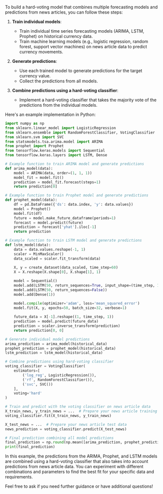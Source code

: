 To build a hard-voting model that combines multiple forecasting models and predictions from news articles, you can follow these steps:

1. **Train individual models**:
   - Train individual time series forecasting models (ARIMA, LSTM, Prophet) on historical currency data.
   - Train machine learning models (e.g., logistic regression, random forest, support vector machines) on news article data to predict currency movements.

2. **Generate predictions**:
   - Use each trained model to generate predictions for the target currency value.
   - Collect the predictions from all models.

3. **Combine predictions using a hard-voting classifier**:
   - Implement a hard-voting classifier that takes the majority vote of the predictions from the individual models.

Here's an example implementation in Python:

```python
import numpy as np
from sklearn.linear_model import LogisticRegression
from sklearn.ensemble import RandomForestClassifier, VotingClassifier
from sklearn.svm import SVC
from statsmodels.tsa.arima.model import ARIMA
from prophet import Prophet
from tensorflow.keras.models import Sequential
from tensorflow.keras.layers import LSTM, Dense

# Example function to train ARIMA model and generate predictions
def arima_model(data):
    model = ARIMA(data, order=(1, 1, 1))
    model_fit = model.fit()
    prediction = model_fit.forecast(steps=1)
    return prediction[0]

# Example function to train Prophet model and generate predictions
def prophet_model(data):
    df = pd.DataFrame({'ds': data.index, 'y': data.values})
    model = Prophet()
    model.fit(df)
    future = model.make_future_dataframe(periods=1)
    forecast = model.predict(future)
    prediction = forecast['yhat'].iloc[-1]
    return prediction

# Example function to train LSTM model and generate predictions
def lstm_model(data):
    data = data.values.reshape(-1, 1)
    scaler = MinMaxScaler()
    data_scaled = scaler.fit_transform(data)
    
    X, y = create_dataset(data_scaled, time_step=60)
    X = X.reshape(X.shape[0], X.shape[1], 1)

    model = Sequential()
    model.add(LSTM(50, return_sequences=True, input_shape=(time_step, 1)))
    model.add(LSTM(50, return_sequences=False))
    model.add(Dense(1))

    model.compile(optimizer='adam', loss='mean_squared_error')
    model.fit(X, y, epochs=50, batch_size=32, verbose=1)
    
    future_data = X[-1].reshape((1, time_step, 1))
    prediction = model.predict(future_data)
    prediction = scaler.inverse_transform(prediction)
    return prediction[0, 0]

# Generate individual model predictions
arima_prediction = arima_model(historical_data)
prophet_prediction = prophet_model(historical_data)
lstm_prediction = lstm_model(historical_data)

# Combine predictions using hard-voting classifier
voting_classifier = VotingClassifier(
    estimators=[
        ('log_reg', LogisticRegression()),
        ('rf', RandomForestClassifier()),
        ('svc', SVC())
    ],
    voting='hard'
)

# Train and predict with the voting classifier on news article data
X_train_news, y_train_news = ...  # Prepare your news article training data
voting_classifier.fit(X_train_news, y_train_news)

X_test_news = ...  # Prepare your news article test data
news_prediction = voting_classifier.predict(X_test_news)

# Final prediction combining all model predictions
final_prediction = np.round(np.mean([arima_prediction, prophet_prediction, lstm_prediction, news_prediction]))
print(final_prediction)
```

In this example, the predictions from the ARIMA, Prophet, and LSTM models are combined using a hard-voting classifier that also takes into account predictions from news article data. You can experiment with different combinations and parameters to find the best fit for your specific data and requirements.

Feel free to ask if you need further guidance or have additional questions!
